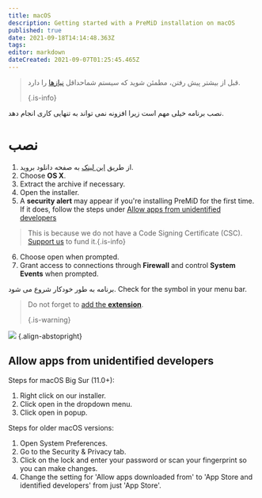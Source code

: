 ```yaml
---
title: macOS
description: Getting started with a PreMiD installation on macOS
published: true
date: 2021-09-18T14:14:48.363Z
tags:
editor: markdown
dateCreated: 2021-09-07T01:25:45.465Z
---
```


> قبل از بیشتر پیش رفتن، مطمئن شوید که سیستم شماحداقل [نیازها](/install/requirements) را دارد. 
> 
> {.is-info}

نصب برنامه خیلی مهم است زیرا افزونه نمی تواند به تنهایی کاری انجام دهد.

# نصب
1. از طریق [این لینک](https://premid.app/downloads) به صفحه دانلود بروید.
2. Choose **OS X**.
3. Extract the archive if necessary.
4. Open the installer.
5. A **security alert** may appear if you're installing PreMiD for the first time. If it does, follow the steps under [Allow apps from unidentified developers](https://docs.premid.app/install/macos#allow-apps-from-unidentified-developers)
> This is because we do not have a Code Signing Certificate (CSC). [Support us](https://www.patreon.com/Timeraa) to fund it.{.is-info}
6. Choose open when prompted.
7. Grant access to connections through **Firewall** and control **System Events** when prompted.

برنامه به طور خودکار شروع می شود. Check for the symbol in your menu bar.

> Do not forget to [add the **extension**](/install). 
> 
> {.is-warning}

![](https://img.icons8.com/color/2x/mac-logo.png) {.align-abstopright}

## Allow apps from unidentified developers
Steps for macOS Big Sur (11.0+):
1. Right click on our installer.
2. Click open in the dropdown menu.
3. Click open in popup.

Steps for older macOS versions:
1. Open System Preferences.
2. Go to the Security & Privacy tab.
3. Click on the lock and enter your password or scan your fingerprint so you can make changes.
4. Change the setting for 'Allow apps downloaded from' to 'App Store and identified developers' from just 'App Store'.